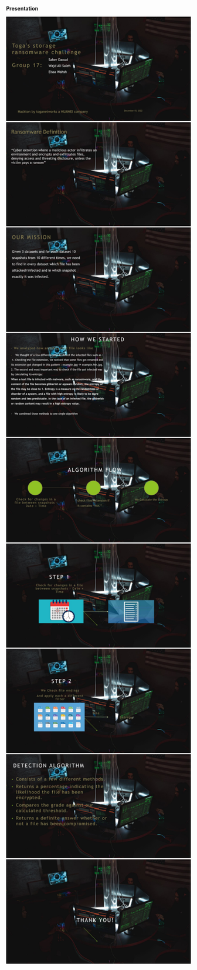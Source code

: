 

**Presentation**


![](https://github.com/Saherdaoud/Randsomeware-Hackton/blob/main/slide_1.jpg?raw=true)
![](https://github.com/Saherdaoud/Randsomeware-Hackton/blob/main/slide_2.jpg?raw=true)
![](https://github.com/Saherdaoud/Randsomeware-Hackton/blob/main/slide_3.jpg?raw=true)
![](https://github.com/Saherdaoud/Randsomeware-Hackton/blob/main/slide_4.jpg?raw=true)
![](https://github.com/Saherdaoud/Randsomeware-Hackton/blob/main/slide_5.jpg?raw=true)
![](https://github.com/Saherdaoud/Randsomeware-Hackton/blob/main/slide_6.jpg?raw=true)
![](https://github.com/Saherdaoud/Randsomeware-Hackton/blob/main/slide_7.jpg?raw=true)
![](https://github.com/Saherdaoud/Randsomeware-Hackton/blob/main/slide_8.jpg?raw=true)
![](https://github.com/Saherdaoud/Randsomeware-Hackton/blob/main/slide_9.jpg?raw=true)


